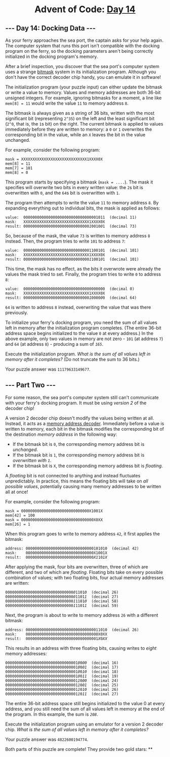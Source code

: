 <h1 align="center">Advent of Code: <a href="https://adventofcode.com/2020/day/14" target="_blank">Day 14</a></h1>

<article class="day-desc"><h2>--- Day 14: Docking Data ---</h2><p>As your ferry approaches the sea port, the captain asks for your help again. The computer system that runs this port isn't compatible with the docking program on the ferry, so the docking parameters aren't being correctly initialized in the docking program's memory.</p>
<p>After a brief inspection, you discover that the sea port's computer system uses a strange <a href="https://en.wikipedia.org/wiki/Mask_(computing)" target="_blank">bitmask</a> system in its initialization program. Although you don't have the correct decoder chip handy, you can emulate it in software!</p>
<p>The initialization program (your puzzle input) can either update the bitmask or write a value to memory.  Values and memory addresses are both 36-bit unsigned integers.  For example, ignoring bitmasks for a moment, a line like <code>mem[8] = 11</code> would write the value <code>11</code> to memory address <code>8</code>.</p>
<p>The bitmask is always given as a string of 36 bits, written with the most significant bit (representing <code>2^35</code>) on the left and the least significant bit (<code>2^0</code>, that is, the <code>1</code>s bit) on the right. The current bitmask is applied to values immediately before they are written to memory: a <code>0</code> or <code>1</code> overwrites the corresponding bit in the value, while an <code>X</code> leaves the bit in the value unchanged.</p>
<p>For example, consider the following program:</p>
<pre><code>mask = XXXXXXXXXXXXXXXXXXXXXXXXXXXXX1XXXX0X
mem[8] = 11
mem[7] = 101
mem[8] = 0
</code></pre>
<p>This program starts by specifying a bitmask (<code>mask = ....</code>). The mask it specifies will overwrite two bits in every written value: the <code>2</code>s bit is overwritten with <code>0</code>, and the <code>64</code>s bit is overwritten with <code>1</code>.</p>
<p>The program then attempts to write the value <code>11</code> to memory address <code>8</code>. By expanding everything out to individual bits, the mask is applied as follows:</p>
<pre><code>value:  000000000000000000000000000000001011  (decimal 11)
mask:   XXXXXXXXXXXXXXXXXXXXXXXXXXXXX1XXXX0X
result: 00000000000000000000000000000<em>1</em>0010<em>0</em>1  (decimal 73)
</code></pre>
<p>So, because of the mask, the value <code>73</code> is written to memory address <code>8</code> instead. Then, the program tries to write <code>101</code> to address <code>7</code>:</p>
<pre><code>value:  000000000000000000000000000001100101  (decimal 101)
mask:   XXXXXXXXXXXXXXXXXXXXXXXXXXXXX1XXXX0X
result: 00000000000000000000000000000<em>1</em>1001<em>0</em>1  (decimal 101)
</code></pre>
<p>This time, the mask has no effect, as the bits it overwrote were already the values the mask tried to set. Finally, the program tries to write <code>0</code> to address <code>8</code>:</p>
<pre><code>value:  000000000000000000000000000000000000  (decimal 0)
mask:   XXXXXXXXXXXXXXXXXXXXXXXXXXXXX1XXXX0X
result: 00000000000000000000000000000<em>1</em>0000<em>0</em>0  (decimal 64)
</code></pre>
<p><code>64</code> is written to address <code>8</code> instead, overwriting the value that was there previously.</p>
<p>To initialize your ferry's docking program, you need the sum of all values left in memory after the initialization program completes. (The entire 36-bit address space begins initialized to the value <code>0</code> at every address.) In the above example, only two values in memory are not zero - <code>101</code> (at address <code>7</code>) and <code>64</code> (at address <code>8</code>) - producing a sum of <em><code>165</code></em>.</p>
<p>Execute the initialization program. <em>What is the sum of all values left in memory after it completes?</em> (Do not truncate the sum to 36 bits.)</p>
</article>
<p>Your puzzle answer was <code>11179633149677</code>.</p><article class="day-desc"><h2 id="part2">--- Part Two ---</h2><p>For some reason, the sea port's computer system still can't communicate with your ferry's docking program. It must be using <em>version 2</em> of the decoder chip!</p>
<p>A version 2 decoder chip doesn't modify the values being written at all.  Instead, it acts as a <a href="https://www.youtube.com/watch?v=PvfhANgLrm4" target="_blank">memory address decoder</a>. Immediately before a value is written to memory, each bit in the bitmask modifies the corresponding bit of the destination <em>memory address</em> in the following way:</p>
<ul>
<li>If the bitmask bit is <code>0</code>, the corresponding memory address bit is <em>unchanged</em>.</li>
<li>If the bitmask bit is <code>1</code>, the corresponding memory address bit is <em>overwritten with <code>1</code></em>.</li>
<li>If the bitmask bit is <code>X</code>, the corresponding memory address bit is <span title="Technically, since you're on a boat, they're all floating."><em>floating</em></span>.</li>
</ul>
<p>A <em>floating</em> bit is not connected to anything and instead fluctuates unpredictably. In practice, this means the floating bits will take on <em>all possible values</em>, potentially causing many memory addresses to be written all at once!</p>
<p>For example, consider the following program:</p>
<pre><code>mask = 000000000000000000000000000000X1001X
mem[42] = 100
mask = 00000000000000000000000000000000X0XX
mem[26] = 1
</code></pre>
<p>When this program goes to write to memory address <code>42</code>, it first applies the bitmask:</p>
<pre><code>address: 000000000000000000000000000000101010  (decimal 42)
mask:    000000000000000000000000000000X1001X
result:  000000000000000000000000000000<em>X1</em>10<em>1X</em>
</code></pre>
<p>After applying the mask, four bits are overwritten, three of which are different, and two of which are <em>floating</em>. Floating bits take on every possible combination of values; with two floating bits, four actual memory addresses are written:</p>
<pre><code>000000000000000000000000000000<em>0</em>1101<em>0</em>  (decimal 26)
000000000000000000000000000000<em>0</em>1101<em>1</em>  (decimal 27)
000000000000000000000000000000<em>1</em>1101<em>0</em>  (decimal 58)
000000000000000000000000000000<em>1</em>1101<em>1</em>  (decimal 59)
</code></pre>
<p>Next, the program is about to write to memory address <code>26</code> with a different bitmask:</p>
<pre><code>address: 000000000000000000000000000000011010  (decimal 26)
mask:    00000000000000000000000000000000X0XX
result:  00000000000000000000000000000001<em>X</em>0<em>XX</em>
</code></pre>
<p>This results in an address with three floating bits, causing writes to <em>eight</em> memory addresses:</p>
<pre><code>00000000000000000000000000000001<em>0</em>0<em>00</em>  (decimal 16)
00000000000000000000000000000001<em>0</em>0<em>01</em>  (decimal 17)
00000000000000000000000000000001<em>0</em>0<em>10</em>  (decimal 18)
00000000000000000000000000000001<em>0</em>0<em>11</em>  (decimal 19)
00000000000000000000000000000001<em>1</em>0<em>00</em>  (decimal 24)
00000000000000000000000000000001<em>1</em>0<em>01</em>  (decimal 25)
00000000000000000000000000000001<em>1</em>0<em>10</em>  (decimal 26)
00000000000000000000000000000001<em>1</em>0<em>11</em>  (decimal 27)
</code></pre>
<p>The entire 36-bit address space still begins initialized to the value 0 at every address, and you still need the sum of all values left in memory at the end of the program.  In this example, the sum is <em><code>208</code></em>.</p>
<p>Execute the initialization program using an emulator for a version 2 decoder chip. <em>What is the sum of all values left in memory after it completes?</em></p>
</article>
<p>Your puzzle answer was <code>4822600194774</code>.</p><p class="day-success">Both parts of this puzzle are complete! They provide two gold stars: **</p>